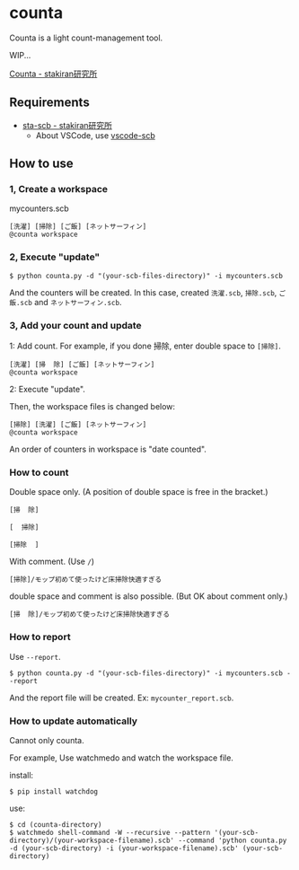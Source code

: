 # counta
Counta is a light count-management tool.

WIP...

[Counta - stakiran研究所](https://scrapbox.io/sta/Counta)

## Requirements
- [sta-scb - stakiran研究所](https://scrapbox.io/sta/sta-scb)
    - About VSCode, use [vscode-scb](https://github.com/stakiran/vscode-scb)

## How to use

### 1, Create a workspace
mycounters.scb

```
[洗濯] [掃除] [ご飯] [ネットサーフィン]
@counta workspace
```

### 2, Execute "update"

```
$ python counta.py -d "(your-scb-files-directory)" -i mycounters.scb
```

And the counters will be created. In this case, created `洗濯.scb`, `掃除.scb`, `ご飯.scb` and `ネットサーフィン.scb`.

### 3, Add your count and update
1: Add count. For example, if you done 掃除, enter double space to `[掃除]`.

```
[洗濯] [掃  除] [ご飯] [ネットサーフィン]
@counta workspace
```

2: Execute "update".

Then, the workspace files is changed below:

```
[掃除] [洗濯] [ご飯] [ネットサーフィン]
@counta workspace
```

An order of counters in workspace is "date counted".

### How to count
Double space only. (A position of double space is free in the bracket.)

```
[掃  除]
```

```
[  掃除]
```

```
[掃除  ]
```

With comment. (Use `/`)

```
[掃除]/モップ初めて使ったけど床掃除快適すぎる
```

double space and comment is also possible. (But OK about comment only.)

```
[掃  除]/モップ初めて使ったけど床掃除快適すぎる
```

### How to report
Use `--report`.

```
$ python counta.py -d "(your-scb-files-directory)" -i mycounters.scb --report
```

And the report file will be created. Ex: `mycounter_report.scb`.

### How to update automatically
Cannot only counta.

For example, Use watchmedo and watch the workspace file.

install:

```
$ pip install watchdog
```

use:

```
$ cd (counta-directory)
$ watchmedo shell-command -W --recursive --pattern '(your-scb-directory)/(your-workspace-filename).scb' --command 'python counta.py -d (your-scb-directory) -i (your-workspace-filename).scb' (your-scb-directory)
```
